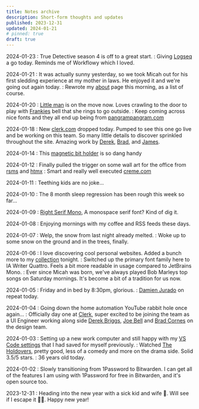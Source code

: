 ```yaml
---
title: Notes archive
description: Short-form thoughts and updates
published: 2023-12-31
updated: 2024-01-21
# pinned: true
draft: true
---
```


2024-01-23
: True Detective season 4 is off to a great start.
: Giving [Logseq](https://logseq.com/) a go today. Reminds me of Workflowy which I loved.

2024-01-21
: It was actually sunny yesterday, so we took Micah out for his first sledding experience at my mother in laws. He enjoyed it and we're going out again today.
: Rewrote my [about](/about) page this morning, as a list of course.

2024-01-20
: [Little man](/micah) is on the move now. Loves crawling to the door to play with [Frankies](/frankie) bell that she rings to go outside.
: Keep coming across nice fonts and they all end up being from [pangrampangram.com](https://pangrampangram.com)

2024-01-18
: New [clerk.com](https://clerk.com/) dropped today. Pumped to see this one go live and be working on this team. So many little details to discover sprinkled throughout the site. Amazing work by [Derek](https://twitter.com/PixelJanitor/), [Brad](https://twitter.com/bradlc), and [James](https://twitter.com/jamesm).

2024-01-14
: This [magnetic bit holder](https://amzn.to/3vAJnDx) is so dang handy

2024-01-12
: Finally pulled the trigger on some wall art for the office from [rsms](https://shop.rsms.me/products/inter-a-poster-3) and [htmx](https://swag.htmx.org/products/hypermedia-systems-cover-poster)
: Smart and really well executed [creme.com](https://creme.com/)

2024-01-11
: Teething kids are no joke...

2024-01-10
: The 8 month sleep regression has been rough this week so far...

2024-01-09
: [Right Serif Mono](https://pangrampangram.com/products/right-serif-mono), A monospace serif font? Kind of dig it.

2024-01-08
: Enjoying mornings with my coffee and RSS feeds these days.

2024-01-07
: Welp, the snow from last night already melted.
: Woke up to some snow on the ground and in the trees, finally.

2024-01-06
: I love discovering cool personal websites. Added a bunch more to my [collection](/personal-websites) tonight.
: Switched up the primary font family here to IA Writer Quattro. Feels a bit more readable in usage compared to JetBrains Mono.
: Ever since Micah was born, we've always played Bob Marleys top songs on Saturday mornings. It's become a bit of a tradition for us now.

2024-01-05
: Friday and in bed by 8:30pm, glorious.
: [Damien Jurado](https://www.youtube.com/channel/UCyVlO8RAg7i0C5h4Wy2QRAw) on repeat today.

2024-01-04
: Going down the home automation YouTube rabbit hole once again...
: Officially day one at [Clerk](https://clerk.com/), super excited to be joining the team as a UI Engineer working along side [Derek Briggs](https://twitter.com/PixelJanitor), [Joe Bell](https://twitter.com/joebell_) and [Brad Cornes](https://twitter.com/bradlc) on the design team.

2024-01-03
: Setting up a new work computer and still happy with my [VS Code settings](https://gist.github.com/alexcarpenter/fc13caa55f02af46b2b83a7ebe29d256) that I had saved for myself previously.
: Watched [The Holdovers](https://www.imdb.com/title/tt14849194/), pretty good, less of a comedy and more on the drama side. Solid 3.5/5 stars.
: 36 years old today.

2024-01-02
: Slowly transitioning from 1Password to Bitwarden. I can get all of the features I am using with 1Password for free in Bitwarden, and it's open source too.

2023-12-31
: Heading into the new year with a sick kid and wife 🫠. Will see if I escape it 🤞🏻. Happy new year!
